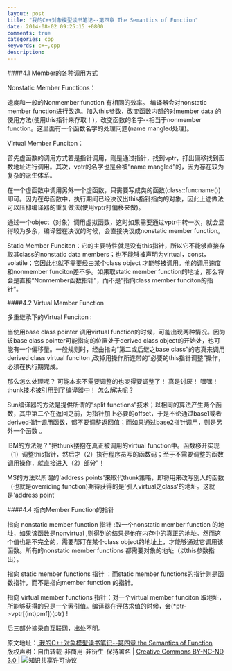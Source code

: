 ```yaml
---
layout: post
title: "我的C++对象模型读书笔记--第四章 The Semantics of Function"
date: 2014-08-02 09:25:15 +0800
comments: true
categories: cpp
keywords: c++,cpp
description: 
---
```

####4.1 Member的各种调用方式

Nonstatic Member Functions：

速度和一般的Nonmember function 有相同的效率。 编译器会对nonstatic member function进行改造。加入this参数，改变函数内部的对member data 的使用方法(使用this指针来存取！)，改变函数的名字--相当于nonmember function。这里面有一个函数名字的处理问题(name mangled处理)。

Virtual Member Funciton：

首先虚函数的调用方式若是指针调用，则是通过指针，找到vptr，打出偏移找到函数地址进行调用。其次，vptr的名字也是会被“name mangled”的，因为存在较为复杂的派生体系。

在一个虚函数中调用另外一个虚函数，只需要写成类的函数(class::funcname())即可。因为在母函数中，执行期间已经决议出this指针指向的对象，因此上述做法可以压抑编译器的重复做法(使用vptr打偏移来做)。

通过一个object（对象）调用虚拟函数，这时如果需要通过vptr中转一次，就会显得较为多余，编译器在决议的时候，会直接决议成nonstatic member function。

Static Member Funciton：它的主要特性就是没有this指针，所以它不能够直接存取其class的nonstatic data members；也不能够被声明为virtual，const， volatile；它因此也就不需要经由某个class object 才能够被调用。他的调用速度和nonmember funciton差不多。如果取static member function的地址，那么将会是直接“Nonmember函数指针”，而不是“指向class member funciton的指针”。

 

####4.2 Virtual Member Function

多重继承下的Virtual Funciton :

当使用base  class pointer 调用virtual function的时候，可能出现两种情况。因为该base class pointer可能指向的位置处于derived class object的开始处，也可能有一个偏移量。一般规则时，经由指向“第二或后继之base class”的志真来调用derived class virtual funciton ,改掉用操作所连带的“必要的this指针调整”操作，必须在执行期完成。

那么怎么处理呢？ 可能本来不需要调整的也变得要调整了！ 真是讨厌！  嘿嘿！  thunk技术被引用到了编译器中！  怎么解决呢？ 

Sun编译器的方法是提供所谓的“split functions”技术；以相同的算法产生两个函数，其中第二个在返回之前，为指针加上必要的offset，于是不论通过base1或者derived指针调用函数，都不要调整返回值；而如果通过base2指针调用，则是另外一个函数 。

IBM的方法呢？"把thunk搂抱在真正被调用的virtual function中。函数移开实现（1）调整this指针，然后才（2）执行程序员写的函数码；至于不需要调整的函数调用操作，就直接进入（2）部分"！

MS的方法以所谓的'address points'来取代thunk策略，即将用来改写别人的函数（也就是overriding function)期待获得的是'引入virtual之class'的地址。这就是'address point'

 

####4.4  指向Member Function的指针

指向 nonstatic member function 指针 :取一个nonstatic member function 的地址，如果该函数是nonvirtual ,则得到的结果是他在内存中的真正的地址。然而这个值也是不完全的，需要帮盯在某个class object的地址上，才能够通过它调用该函数。所有的nonstatic member functions 都需要对象的地址（以this参数指出）。

指向 static member functions 指针 ：而static member functions的指针则是函数指针，而不是指向member function 的指针。

指向 virtual member functions 指针：对一个virtual member funciton 取地址，所能够获得的只是一个索引值。编译器在评估求值的时候，会(*ptr->vptr[(int)pmf])(ptr) !
 

后三部分摘录自互联网，出处不明。

<!-- Copyright Info BEGIN -->
<p class="post-footer">
    原文地址：<a href="http://chesterlee.github.io/blog/2014/08/02/wo-de-c-plus-plus-dui-xiang-mo-xing-du-shu-bi-ji-si-zhang-the-semantics-of-function/"> 我的C++对象模型读书笔记--第四章 the Semantics of Function </a >
    <br/>
    <a rel="license" href="http://creativecommons.org/licenses/by-nc-nd/3.0/deed.zh" ></a>版权声明：自由转载-非商用-非衍生-保持署名 | <a rel="license" href="http://creativecommons.org/licenses/by-nc-nd/3.0/deed.zh" >Creative Commons BY-NC-ND 3.0 </a> | <img alt="知识共享许可协议" style="border-width:0" src="http://i.creativecommons.org/l/by-nc-nd/3.0/80x15.png" />
</p>
<!-- Copyright Info END -->